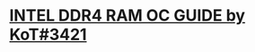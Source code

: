 # [INTEL DDR4 RAM OC GUIDE by KoT#3421](https://github.com/KoTbelowall/INTEL-DDR4-RAM-OC-GUIDE-by-KoT/blob/main/guide.md)
